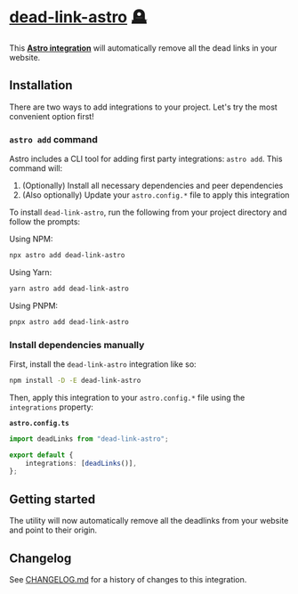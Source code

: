 # [dead-link-astro] 🪦

This **[Astro integration][astro-integration]** will automatically remove all
the dead links in your website.

## Installation

There are two ways to add integrations to your project. Let's try the most
convenient option first!

### `astro add` command

Astro includes a CLI tool for adding first party integrations: `astro add`. This
command will:

1. (Optionally) Install all necessary dependencies and peer dependencies
2. (Also optionally) Update your `astro.config.*` file to apply this integration

To install `dead-link-astro`, run the following from your project directory and
follow the prompts:

Using NPM:

```sh
npx astro add dead-link-astro
```

Using Yarn:

```sh
yarn astro add dead-link-astro
```

Using PNPM:

```sh
pnpx astro add dead-link-astro
```

### Install dependencies manually

First, install the `dead-link-astro` integration like so:

```sh
npm install -D -E dead-link-astro
```

Then, apply this integration to your `astro.config.*` file using the
`integrations` property:

**`astro.config.ts`**

```ts
import deadLinks from "dead-link-astro";

export default {
	integrations: [deadLinks()],
};
```

## Getting started

The utility will now automatically remove all the deadlinks from your website
and point to their origin.

[dead-link-astro]: https://npmjs.org/dead-link-astro
[astro-integration]: https://docs.astro.build/en/guides/integrations-guide/

## Changelog

See [CHANGELOG.md](CHANGELOG.md) for a history of changes to this integration.
